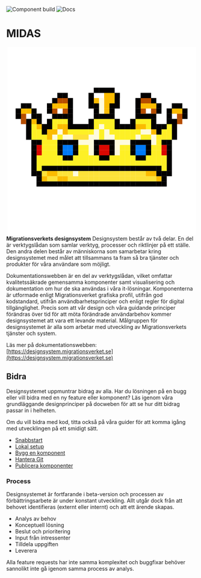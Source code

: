 ![Component build](https://github.com/migrationsverket/midas/actions/workflows/components-ci.yml/badge.svg) ![Docs](https://github.com/migrationsverket/midas/actions/workflows/documentation-ci.yml/badge.svg)

# MIDAS

<img src="./apps/docs/static/img/MIDAS_crown.png" align="right">

**Migrationsverkets designsystem**
Designsystem består av två delar. En del är verktygslådan som samlar verktyg, processer och riktlinjer på ett ställe. Den andra delen består av människorna som samarbetar kring designsystemet med målet att tillsammans ta fram så bra tjänster och produkter för våra användare som möjligt.

Dokumentationswebben är en del av verktygslådan, vilket omfattar kvalitetssäkrade gemensamma komponenter samt visualisering och dokumentation om hur de ska användas i våra it-lösningar. Komponenterna är utformade enligt Migrationsverket grafiska profil, utifrån god kodstandard, utifrån användbarhetsprinciper och enligt regler för digital tillgänglighet. Precis som att vår design och våra guidande principer förändras över tid för att möta förändrade användarbehov kommer designsystemet att vara ett levande material. Målgruppen för designsystemet är alla som arbetar med utveckling av Migrationsverkets tjänster och system.

Läs mer på dokumentationswebben: [https://designsystem.migrationsverket.se](https://designsystem.migrationsverket.se)

## Bidra

Designsystemet uppmuntrar bidrag av alla. Har du lösningen på en bugg eller vill bidra med en ny
feature eller komponent? Läs igenom våra grundläggande designprinciper på docweben för att se hur
ditt bidrag passar in i helheten.

Om du vill bidra med kod, titta också på våra guider för att komma igång med utvecklingen på ett
smidigt sätt.

- [Snabbstart](/doc/quickstart.md)
- [Lokal setup](/doc/local-setup.md)
- [Bygg en komponent](/doc/build-component.md)
- [Hantera Git](/doc/git)
- [Publicera komponenter](/doc/publish)

### Process

Designsystemet är fortfarande i beta-version och processen av förbättringsarbete är under konstant utveckling. Allt utgår
dock från att behovet identifieras (externt eller internt) och att ett ärende skapas.

- Analys av behov
- Konceptuell lösning
- Beslut och prioritering
- Input från intressenter
- Tilldela uppgiften
- Leverera

Alla feature requests har inte samma komplexitet och buggfixar behöver sannolikt inte gå igenom samma process av analys.
